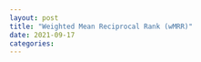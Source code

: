 ```yaml
---
layout: post
title: "Weighted Mean Reciprocal Rank (wMRR)"
date: 2021-09-17
categories:
---
```





